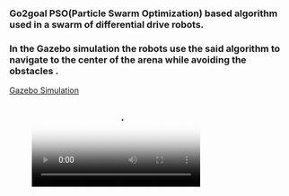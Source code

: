 ### Go2goal PSO(Particle Swarm Optimization) based algorithm used in a swarm of differential drive robots.

### In the Gazebo simulation the robots use the said algorithm to navigate to the center of the arena  while avoiding the obstacles .

[Gazebo Simulation](https://user-images.githubusercontent.com/33639811/113492763-a368b480-94e2-11eb-9818-3faad3a3f2da.mp4 "Gazebo Simulation")

<figure class="video_container">
 <video controls="true" allowfullscreen="true" poster="path/to/poster_image.png">
    <source src="https://user-images.githubusercontent.com/33639811/113492763-a368b480-94e2-11eb-9818-3faad3a3f2da.mp4" type="video/mp4">
</video>
</figure>
